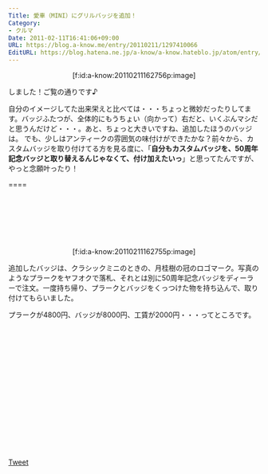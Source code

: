```yaml
---
Title: 愛車（MINI）にグリルバッジを追加！
Category:
- クルマ
Date: 2011-02-11T16:41:06+09:00
URL: https://blog.a-know.me/entry/20110211/1297410066
EditURL: https://blog.hatena.ne.jp/a-know/a-know.hateblo.jp/atom/entry/12921228815727979757
---
```


<div align=center>[f:id:a-know:20110211162756p:image]</div>

しました！ご覧の通りです♪


自分のイメージしてた出来栄えと比べては・・・ちょっと微妙だったりしてます。バッジふたつが、全体的にもうちょい（向かって）右だと、いくぶんマシだと思うんだけど・・・。あと、ちょっと大きいですね、追加したほうのバッジは。
でも、少しはアンティークの雰囲気の味付けができたかな？前々から、カスタムバッジを取り付けてる方を見る度に、「<span style="font-weight:bold;">自分もカスタムバッジを、50周年記念バッジと取り替えるんじゃなくて、付け加えたいっ</span>」と思ってたんですが、やっと念願叶ったり！

====

<script async src="//pagead2.googlesyndication.com/pagead/js/adsbygoogle.js"></script>
<!-- article-top -->
<ins class="adsbygoogle"
     style="display:inline-block;width:728px;height:90px"
     data-ad-client="ca-pub-3463034538369189"
     data-ad-slot="8367620130"></ins>
<script>
(adsbygoogle = window.adsbygoogle || []).push({});
</script>


<div align=center>[f:id:a-know:20110211162755p:image]</div>

追加したバッジは、クラシックミニのときの、月桂樹の冠のロゴマーク。写真のようなプラークをヤフオクで落札、それとは別に50周年記念バッジをディーラーで注文。一度持ち帰り、プラークとバッジをくっつけた物を持ち込んで、取り付けてもらいました。



プラークが4800円、バッジが8000円、工賃が2000円・・・ってところです。


<script async src="//pagead2.googlesyndication.com/pagead/js/adsbygoogle.js"></script>
<!-- article-bottom2 -->
<ins class="adsbygoogle"
     style="display:inline-block;width:300px;height:250px"
     data-ad-client="ca-pub-3463034538369189"
     data-ad-slot="5274552934"></ins>
<script>
(adsbygoogle = window.adsbygoogle || []).push({});
</script>


<a href="http://twitter.com/share" class="twitter-share-button" data-count="horizontal" data-via="a_know" data-related="CDiT_info" data-lang="ja">Tweet</a><script type="text/javascript" src="//platform.twitter.com/widgets.js"></script>


<script src="https://moshi-moshi.moshimo.works/moshimoshi/a_know_blog/20110211-1297410066?title=%E6%84%9B%E8%BB%8A%EF%BC%88MINI%EF%BC%89%E3%81%AB%E3%82%B0%E3%83%AA%E3%83%AB%E3%83%90%E3%83%83%E3%82%B8%E3%82%92%E8%BF%BD%E5%8A%A0%EF%BC%81"></script>
